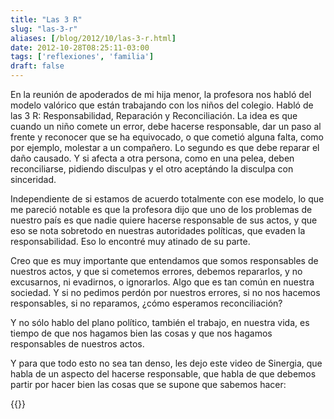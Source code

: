 ```yaml
---
title: "Las 3 R"
slug: "las-3-r"
aliases: [/blog/2012/10/las-3-r.html]
date: 2012-10-28T08:25:11-03:00
tags: ['reflexiones', 'familia']
draft: false    
---
```

En la reunión de apoderados de mi hija menor, la profesora nos habló del
modelo valórico que están trabajando con los niños del colegio. Habló de
las 3 R: Responsabilidad, Reparación y Reconciliación. La idea es que
cuando un niño comete un error, debe hacerse responsable, dar un paso al
frente y reconocer que se ha equivocado, o que cometió alguna falta,
como por ejemplo, molestar a un compañero. Lo segundo es que debe
reparar el daño causado. Y si afecta a otra persona, como en una pelea,
deben reconciliarse, pidiendo disculpas y el otro aceptándo la disculpa
con sinceridad.

Independiente de si estamos de acuerdo totalmente con ese modelo, lo que
me pareció notable es que la profesora dijo que uno de los problemas de
nuestro país es que nadie quiere hacerse responsable de sus actos, y que
eso se nota sobretodo en nuestras autoridades políticas, que evaden la
responsabilidad. Eso lo encontré muy atinado de su parte.

Creo que es muy importante que entendamos que somos responsables de
nuestros actos, y que si cometemos errores, debemos repararlos, y no
excusarnos, ni evadirnos, o ignorarlos. Algo que es tan común en nuestra
sociedad. Y si no pedimos perdón por nuestros errores, si no nos hacemos
responsables, si no reparamos, ¿cómo esperamos reconciliación?

Y no sólo hablo del plano político, también el trabajo, en nuestra vida,
es tiempo de que nos hagamos bien las cosas y que nos hagamos
responsables de nuestros actos.

Y para que todo esto no sea tan denso, les dejo este video de Sinergia,
que habla de un aspecto del hacerse responsable, que habla de que
debemos partir por hacer bien las cosas que se supone que sabemos hacer:

{{<youtube ZIvhtlFL7Ok>}}